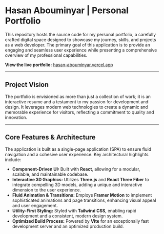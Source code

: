 # Hasan Abouminyar | Personal Portfolio

This repository hosts the source code for my personal portfolio, a carefully crafted digital space designed to showcase my journey, skills, and projects as a web developer. The primary goal of this application is to provide an engaging and seamless user experience while presenting a comprehensive overview of my professional capabilities.

**View the live portfolio:** [hasan-abouminyar.vercel.app](https://hasan-abouminyar.vercel.app/)

---

## Project Vision

The portfolio is envisioned as more than just a collection of work; it is an interactive resume and a testament to my passion for development and design. It leverages modern web technologies to create a dynamic and memorable experience for visitors, reflecting a commitment to quality and innovation.

---

## Core Features & Architecture

The application is built as a single-page application (SPA) to ensure fluid navigation and a cohesive user experience. Key architectural highlights include:

*   **Component-Driven UI:** Built with **React**, allowing for a modular, scalable, and maintainable codebase.
*   **Interactive 3D Graphics:** Utilizes **Three.js** and **React Three Fiber** to integrate compelling 3D models, adding a unique and interactive dimension to the user experience.
*   **Fluid Animation & Transitions:** Employs **Framer Motion** to implement sophisticated animations and page transitions, enhancing visual appeal and user engagement.
*   **Utility-First Styling:** Styled with **Tailwind CSS**, enabling rapid development and a consistent, modern design system.
*   **Optimized Build Process:** Powered by **Vite** for an exceptionally fast development server and an optimized production build.
